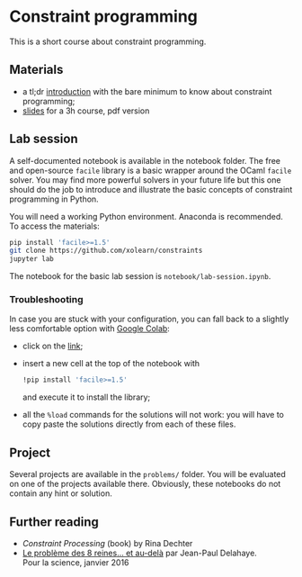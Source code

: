 # Constraint programming

This is a short course about constraint programming.

## Materials

- a tl;dr [introduction](https://github.com/xolearn/constraints/blob/master/documents/summary.pdf) with the bare minimum to know about constraint programming;
- [slides](https://github.com/xolearn/constraints/blob/master/documents/slides.pdf) for a 3h course, pdf version

## Lab session

A self-documented notebook is available in the notebook folder. The free and open-source `facile` library is a basic wrapper around the OCaml `facile` solver. You may find more powerful solvers in your future life but this one should do the job to introduce and illustrate the basic concepts of constraint programming in Python.

You will need a working Python environment. Anaconda is recommended. To access the materials:

```sh
pip install 'facile>=1.5'
git clone https://github.com/xolearn/constraints
jupyter lab
```

The notebook for the basic lab session is `notebook/lab-session.ipynb`.

### Troubleshooting

In case you are stuck with your configuration, you can fall back to a slightly less comfortable option with [Google Colab](https://colab.research.google.com/github/xolearn/constraints/blob/master/notebooks/lab_session.ipynb):

- click on the [link](https://colab.research.google.com/github/xolearn/constraints/blob/master/notebooks/lab_session.ipynb);
- insert a new cell at the top of the notebook with

  ```sh
  !pip install 'facile>=1.5'
  ```

  and execute it to install the library;

- all the `%load` commands for the solutions will not work: you will have to copy paste the solutions directly from each of these files.

## Project

Several projects are available in the `problems/` folder. You will be evaluated on one of the projects available there. Obviously, these notebooks do not contain any hint or solution.

## Further reading

- _Constraint Processing_ (book) by Rina Dechter
- [Le problème des 8 reines... et au-delà](https://tinyurl.com/8reines) par Jean-Paul Delahaye.  
  Pour la science, janvier 2016
